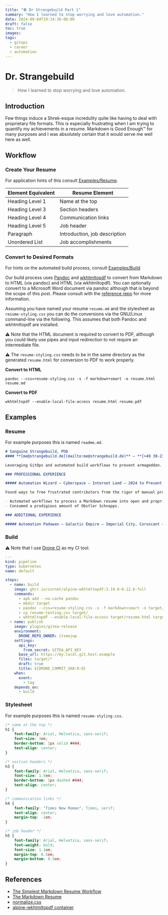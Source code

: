 ```yaml
---
title: "🛠️ Dr Strangebuild Part 1"
summary: "How I learned to stop worrying and love automation."
date: 2024-09-04T19:14:38-06:00
draft: false
toc: true
images:
tags:
  - gitops
  - career
  - automation
---
```


# Dr. Strangebuild

> How I learned to stop worrying and love automation.

## Introduction

Few things induce a Shrek-esque incredulity quite like having to deal with 
proprietary file formats. This is especially frustrating when I am trying to 
quantify my achievements in a resume. Markdown is Good Enough&trade; for many 
purposes and I was absolutely certain that it would serve me well here as well.

## Workflow

### Create Your Resume

For application hints of this consult [Examples/Resume](#Resume).

| Element Equivalent | Resume Element                |
|--------------------|-------------------------------|
| Heading Level 1    | Name at the top               |
| Heading Level 3    | Section headers               |
| Heading Level 4    | Communication links           |
| Heading Level 5    | Job header                    |
| Paragraph          | Introduction, job description |
| Unordered List     | Job accomplishments           |

### Convert to Desired Formats

For hints on the automated build process, consult [Examples/Build](#Build)

Our build process uses [Pandoc](https://github.com/jgm/pandoc/) and [wkhtmltopdf](https://github.com/wkhtmltopdf/wkhtmltopdf) 
to convert from Markdown to HTML (via pandoc) and HTML (via wkhtmltopdf). You 
can optionally convert to a Microsoft Word document via pandoc although that 
is beyond the scope of this post. Please consult with the [reference repo](https://github.com/sdsawtelle/markdown-resume) 
for more information.

Assuming you have named your resume `resume.md` and the stylesheet as 
`resume-styling.css` you can do the conversions via the GNU/Linux command-line 
via the following. This assumes that both Pandoc and wkhtmltopdf are installed.

⚠️ Note that the HTML document is required to convert to PDF, although you 
could likely use pipes and input redirection to not require an intermediate 
file.

⚠️ The `resume-styling.css` needs to be in the same directory as the generated 
`resume.html` for conversion to PDF to work properly.

**Convert to HTML**

`pandoc --css=resume-styling.css -s -f markdown+smart -o resume.html resume.md`

**Convert to PDF**

`wkhtmltopdf --enable-local-file-access resume.html resume.pdf`

## Examples

### Resume

For example purposes this is named `readme.md`.

```markdown
# Sanguine Strangebuild, PhD
#### **[me@strangebuild.de](mailto:me@strangebuild.de)** – **[+49 30-23125000](tel:+493023125000)**

Leveraging GitOps and automated build workflows to prevent armageddon.

### PROFESSIONAL EXPERIENCE

##### Automation Wizard – Cyberspace – Internet Land – 2024 to Present

Found ways to free frustrated contributors from the rigor of manual process.

- Automated workflows to process a Markdown resume into open and proprietary formats.
- Consumed a prodigious amount of Obstler Schnapps.

### ADDITIONAL EXPERIENCE

##### Automation Padawan – Galactic Empire – Imperial City, Coruscant – 2000 to 2024
```

### Build

⚠️ Note that I use [Drone CI](https://www.drone.io/) as my CI tool.

```yaml
---
kind: pipeline
type: kubernetes
name: default

steps:
  - name: build
    image: ghcr.io/surnet/alpine-wkhtmltopdf:3.19.0-0.12.6-full
    commands:
      - apk add --no-cache pandoc
      - mkdir target
      - pandoc --css=resume-styling.css -s -f markdown+smart -o target/resume.html resume.md
      - cp resume-testing.css target/
      - wkhtmltopdf --enable-local-file-access target/resume.html target/resume.pdf
  - name: publish
    image: plugins/gitea-release
    environment:
      DRONE_REPO_OWNER: itsmejwp
    settings:
      api_key:
        from_secret: GITEA_API_KEY
      base_url: https://my.local.git.host.example
      files: target/*
      draft: true
      title: ${DRONE_COMMIT_SHA:0:8}
    when:
      event:
        - tag
    depends_on:
      - build
```

### Stylesheet

For example purposes this is named `resume-styling.css`.

```css
/* name at the top */
h1 {
    font-family: Arial, Helvetica, sans-serif;
    font-size: 3em;
    border-bottom: 1px solid #444;
    text-align: center;
}

/* section headers */
h3 {
    font-family: Arial, Helvetica, sans-serif;
    font-size: 1.5em;
    border-bottom: 1px dashed #444;
    text-align: center;
}

/* communication links */
h4 {
    font-family: "Times New Roman", Times, serif;
    text-align: center;
    margin-top: -1em;
}

/* job header */
h5 {
    font-family: Arial, Helvetica, sans-serif;
    font-weight: bold;
    font-size: 1.1em;
    margin-top: 0.5em;
    margin-bottom: 0.5em;
}
```

## References

- [The Simplest Markdown Resume Workflow](https://sdsawtelle.github.io/blog/output/simple-markdown-resume-with-pandoc-and-wkhtmltopdf.html)
- [The Markdown Resume](https://mszep.github.io/pandoc_resume/)
- [normalize.css](https://github.com/necolas/normalize.css)
- [alpine-wkhtmltopdf container](https://github.com/surnet/docker-wkhtmltopdf/pkgs/container/alpine-wkhtmltopdf)